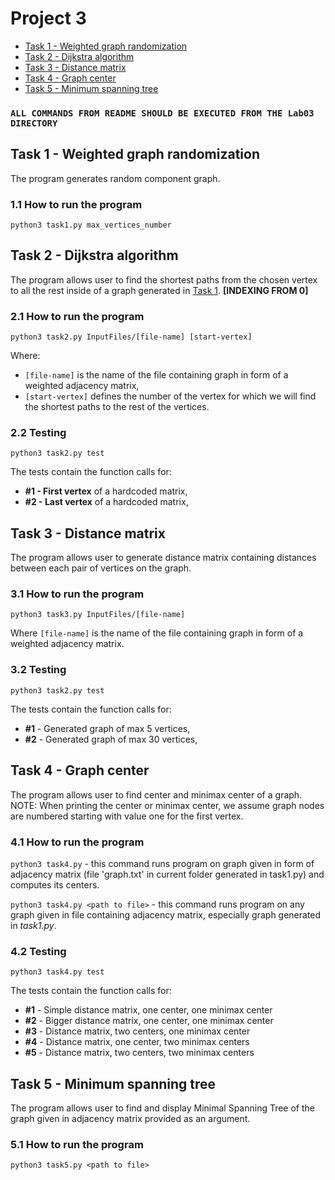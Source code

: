 # Project 3
  - [Task 1 - Weighted graph randomization](#task-1---weighted-graph-randomization)
  - [Task 2 - Dijkstra algorithm](#task-2---dijkstra-algorithm)
  - [Task 3 - Distance matrix](#task-3---distance-matrix)
  - [Task 4 - Graph center](#task-4---graph-center)
  - [Task 5 - Minimum spanning tree](#task-5---minimum-spanning-tree)

### `ALL COMMANDS FROM README SHOULD BE EXECUTED FROM THE Lab03 DIRECTORY`

## Task 1 - Weighted graph randomization
The program generates random component graph.

### 1.1 How to run the program

`python3 task1.py max_vertices_number`


## Task 2 - Dijkstra algorithm
The program allows user to find the shortest paths from the chosen vertex to all the rest inside of a graph generated in [Task 1](#task-1---weighted-graph-randomization). **[INDEXING FROM 0]**

### 2.1 How to run the program

`python3 task2.py InputFiles/[file-name] [start-vertex]`

Where: 
- `[file-name]` is the name of the file containing graph in form of a weighted adjacency matrix,
- `[start-vertex]` defines the number of the vertex for which we will find the shortest paths to the rest of the vertices.
 
### 2.2 Testing
`python3 task2.py test`

The tests contain the function calls for:
- **#1 - First vertex** of a hardcoded matrix, <br/>
- **#2 - Last vertex** of a hardcoded matrix, <br/>
## Task 3 - Distance matrix
The program allows user to generate distance matrix containing distances between each pair of vertices on the graph.

### 3.1 How to run the program

`python3 task3.py InputFiles/[file-name]`

Where `[file-name]` is the name of the file containing graph in form of a weighted adjacency matrix. 

### 3.2 Testing
`python3 task2.py test`

The tests contain the function calls for:
- **#1** - Generated graph of max 5 vertices, <br/>
- **#2** - Generated graph of max 30 vertices, <br/>

## Task 4 - Graph center
The program allows user to find center and minimax center of a graph. NOTE: When printing the center or minimax center, we assume graph nodes are numbered starting with value one for the first vertex. 

### 4.1 How to run the program

`python3 task4.py` - this command runs program on graph given in form of adjacency matrix (file 'graph.txt' in current folder generated in task1.py) and computes its centers.

`python3 task4.py <path to file>` - this command runs program on any graph given in file containing adjacency matrix, especially graph generated in *task1.py*.


### 4.2 Testing

`python3 task4.py test`

The tests contain the function calls for:
- **#1** - Simple distance matrix, one center, one minimax center <br/>
- **#2** - Bigger distance matrix, one center, one minimax center <br/>
- **#3** - Distance matrix, two centers, one minimax center<br/>
- **#4** - Distance matrix, one center, two minimax centers<br/>
- **#5** - Distance matrix, two centers, two minimax centers<br/>



## Task 5 - Minimum spanning tree

The program allows user to find and display Minimal Spanning Tree of the graph given in adjacency matrix provided as an argument.

### 5.1 How to run the program

`python3 task5.py <path to file>`
